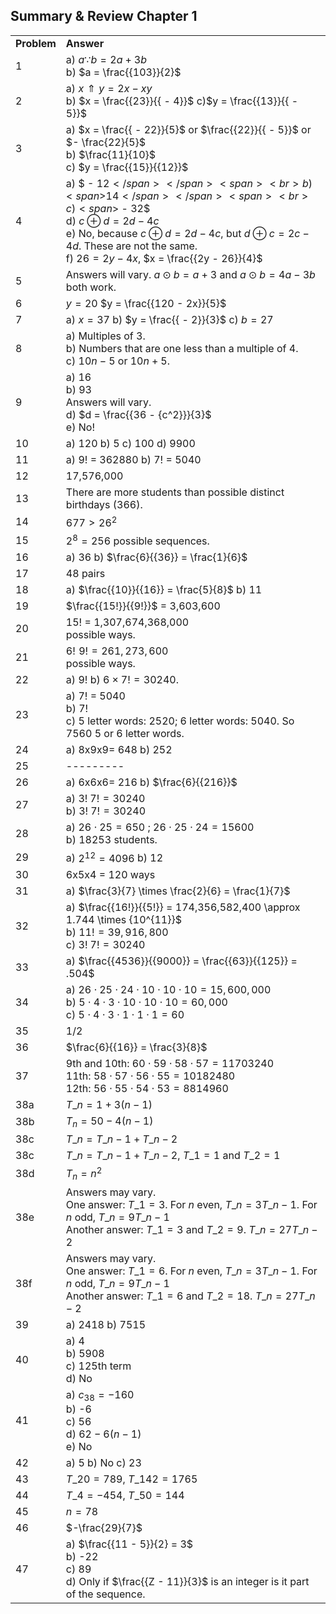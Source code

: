 
## Summary &amp; Review Chapter 1


|||
|-------|------|
|**Problem**|<span class="char-style-override-1">**Answer**</span>|
|1|<span>a) <span>$a\because b = 2a + 3b$</span><br>b) <span>$a = \frac{{103}}{2}$</span></span>|
|2|<span>a) <span>$x \Uparrow y = 2x - xy$</span></span><span><br></span><span>b) <span>$x = \frac{{23}}{{ - 4}}$</span></span> <span>c)</span><span><span>$y = \frac{{13}}{{ - 5}}$</span></span>|
|3|<span>a) <span>$x = \frac{{ - 22}}{5}$ or $\frac{{22}}{{ - 5}}$ or $- \frac{22}{5}$ <br>b) $\frac{11}{10}$<br>c) <span>$y = \frac{{15}}{{12}}$</span></span>|
|4|<span>a) <span>$ - 12$</span></span> <span><br>b) <span>$14$</span></span> <span><br>c) <span>$ - 32$</span></span> <span><br>d) $c \oplus d = 2d-4c$ <br>e)</span><span> </span><span>No, because $c \oplus d = 2d-4c$, but $d \oplus c = 2c-4d$. These are not the same. <br>f) $26 = 2y - 4x$,  $x = \frac{{2y - 26}}{4}$|
|5|Answers will vary. <span>$a \odot b = a + 3$</span> and $a \odot b = 4a - 3b$  both work.|
|6|<span><span>$y = 20$</span></span> <span><span>$y = \frac{{120 - 2x}}{5}$</span></span>|
|7|<span>a) <span>$x = 37$</span></span> <span>b) <span>$y = \frac{{ - 2}}{3}$</span></span> <span>c) <span>$b = 27$</span></span>|
|8|a) Multiples of 3. <br>b) Numbers that are one less than a multiple of 4. <br>c) $10n-5$ or $10n+5$.|
|9|a) 16 <br>b) 93 <br>Answers will vary. <br>d) $d = \frac{{36 - {c^2}}}{3}$<br>e) No! </span>|
|10|a) 120 b) 5 c) 100 d) 9900|
|11|a) 9! = 362880 b) 7! = 5040|
|12|17,576,000|
|13|There are more students than possible distinct birthdays (366).|
|14|<span>$677 > {26^2}$</span>|
|15|<span><span>${2^8} = 256$</span> possible sequences.</span>|
|16|<span>a) 36</span> b) $\frac{6}{{36}} = \frac{1}{6}$
|17|48 pairs|
|18|<span>a) <span>$\frac{{10}}{{16}} = \frac{5}{8}$</span></span> <span>b) <span>$11$</span></span>|
|19|<span><span>$\frac{{15!}}{{9!}}$</span> = 3,603,600</span>|
|20|15! = 1,307,674,368,000 <br>possible ways.|
|21|<span>$6!\,\,9! = 261,273,600$</span> <br>possible ways.|
|22|a) 9! b) <span>$6 \times 7! = 30240$</span>.|
|23|a) 7! = 5040 <br>b) 7! <br>c) 5 letter words: 2520; 6 letter words: 5040. So 7560 5 or 6 letter words.|
|24|a) 8x9x9= 648 b) 252|
|25|---------|
|26|a) 6x6x6= 216 b) <span><span>$\frac{6}{{216}}$</span></span>|
|27|a) <span>$3!\;7! = 30240$</span> <br>b) <span>$3!\;7! = 30240$</span>|
|28|a) $26\cdot25 = 650$ ; $26\cdot25\cdot24 = 15600$ <br>b) 18253 students.|
|29|a) $2^{12} = 4096$ b) 12|
|30|6x5x4 = 120 ways|
|31|<span>a)</span> <span>$\frac{3}{7} \times \frac{2}{6} = \frac{1}{7}$</span>|
|32|<span>a)</span> <span>$\frac{{16!}}{{5!}} = 174,356,582,400 \approx 1.744 \times {10^{11}}$</span> <br>b) $11! = 39,916,800$ <br>c) <span>$3!\;7! = 30240$</span>|
|33|<span>a)</span> <span>$\frac{{4536}}{{9000}} = \frac{{63}}{{125}} = .504$</span>|
|34|a) $26 \cdot 25\cdot24\cdot10\cdot10\cdot10 = 15,600,000$ <br>b) $5\cdot4\cdot3\cdot10\cdot10\cdot10 = 60,000$ <br>c) $5\cdot4\cdot3\cdot1\cdot1\cdot1 = 60$|
|35|$1/2$|
|36|<span>$\frac{6}{{16}} = \frac{3}{8}$</span>|
|37|9th and 10th: $60\cdot59\cdot58\cdot57 = 11703240$ <br>11th: $58\cdot57\cdot56\cdot55 = 10182480$ <br>12th: $56\cdot55\cdot54\cdot53 = 8814960$|
|38a|${T\_n} = 1 + 3(n - 1)$|
|38b|${T_n} = 50 - 4(n - 1)$|
|38c|${T\_n} = T\_{n-1} + T\_{n-2}$|
|38c|$T\_n = T\_{n - 1} + T\_{n - 2}$, ${T\_1} = 1$ and ${T\_2} = 1$|
|38d|${T_n} = {n^2}$|
|38e| Answers may vary. <br> One answer: <span>${T\_1} = 3$. For $n$ even, ${T\_n} = 3{T\_{n - 1}}$. For $n$ odd, <span>${T\_n} = 9{T\_{n - 1}}$</span> <br>Another answer: <span>${T\_1} = 3$ and <nobr>${T\_2} = 9$.</nobr> ${T\_n} = 27{T\_{n - 2}}$|
|38f|Answers may vary.<br>One answer: ${T\_1} = 6$. For $n$ even, <span>${T\_n} = 3{T\_{n - 1}}$.</span> For $n$ odd, <span>${T\_n} = 9{T\_{n - 1}}$</span> <br>Another answer: <span>${T\_1} = 6$ and ${T\_2} = 18$. ${T\_n} = 27{T\_{n - 2}}$</span>|
|39|a) 2418 b) 7515|
|40|a) 4 <br>b) 5908 <br>c) 125th term <br>d) No|
|41|a) <span>${c_{38}} = - 160$</span> <br>b) -6 <br>c) 56 <br>d) $62 -6(n-1)$ <br>e) No|
|42|a) 5 b) No c) 23|
|43|<span>${T\_{20}} = 789$</span>, <span>${T\_{142}} = 1765$</span>|
|44|<span>${T\_4} = - 454$</span>, <span>${T\_{50}} = 144$</span>|
|45|$n = 78$|
|46|$-\frac{29}{7}$|
|47|<span>a)</span> <span>$\frac{{11 - 5}}{2} = 3$</span> <br>b) -22 <br>c) 89 <br>d) Only if <span>$\frac{{Z - 11}}{3}$</span> is an integer <span>is it part of the sequence. </span>|
